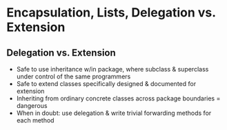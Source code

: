 # Encapsulation, Lists, Delegation vs. Extension

## Delegation vs. Extension
* Safe to use inheritance w/in package, where subclass & superclass under control of the same programmers
* Safe to extend classes specifically designed & documented for extension
* Inheriting from ordinary concrete classes across package boundaries = dangerous
* When in doubt: use delegation & write trivial forwarding methods for each method
